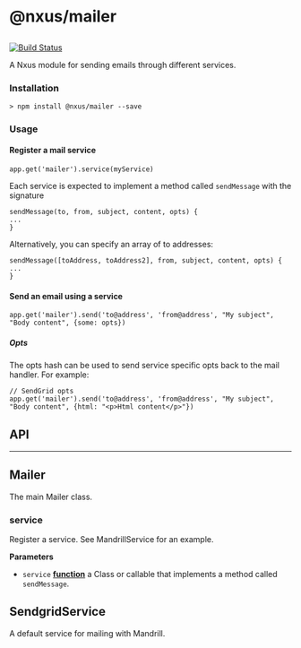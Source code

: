 # @nxus/mailer

## 

[![Build Status](https://travis-ci.org/nxus/mailer.svg?branch=master)](https://travis-ci.org/nxus/mailer)

A Nxus module for sending emails through different services. 

### Installation

    > npm install @nxus/mailer --save

### Usage

#### Register a mail service

    app.get('mailer').service(myService)

Each service is expected to implement a method called `sendMessage` with the signature

    sendMessage(to, from, subject, content, opts) {
    ...
    }

Alternatively, you can specify an array of to addresses:

    sendMessage([toAddress, toAddress2], from, subject, content, opts) {
    ...
    }

#### Send an email using a service

    app.get('mailer').send('to@address', 'from@address', "My subject", "Body content", {some: opts})

##### Opts

The opts hash can be used to send service specific opts back to the mail handler.  For example:

    // SendGrid opts
    app.get('mailer').send('to@address', 'from@address', "My subject", "Body content", {html: "<p>Html content</p>"})

## API

* * *

## Mailer

The main Mailer class.

### service

Register a service.  See MandrillService for an example.

**Parameters**

-   `service` **[function](https://developer.mozilla.org/en-US/docs/Web/JavaScript/Reference/Statements/function)** a Class or callable that implements a method called `sendMessage`.

## SendgridService

A default service for mailing with Mandrill.
